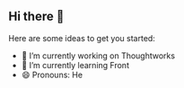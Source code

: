 ## Hi there 👋
Here are some ideas to get you started:

- 🔭 I’m currently working on Thoughtworks
- 🌱 I’m currently learning Front
- 😄 Pronouns: He

